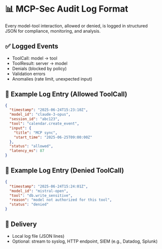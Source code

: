 # 📊 MCP-Sec Audit Log Format

Every model-tool interaction, allowed or denied, is logged in structured JSON for compliance, monitoring, and analysis.

## ✅ Logged Events
- ToolCall: model → tool
- ToolResult: server → model
- Denials (blocked by policy)
- Validation errors
- Anomalies (rate limit, unexpected input)

## 📄 Example Log Entry (Allowed ToolCall)
```json
{
  "timestamp": "2025-06-24T15:23:10Z",
  "model_id": "claude-3-opus",
  "session_id": "abc123",
  "tool": "calendar.create_event",
  "input": {
    "title": "MCP sync",
    "start_time": "2025-06-25T09:00:00Z"
  },
  "status": "allowed",
  "latency_ms": 87
}
```

## 🚫 Example Log Entry (Denied ToolCall)
```json
{
  "timestamp": "2025-06-24T15:24:01Z",
  "model_id": "mistral-open",
  "tool": "db.write_sensitive",
  "reason": "model not authorized for this tool",
  "status": "denied"
}
```

## 🔧 Delivery
- Local log file (JSON lines)
- Optional: stream to syslog, HTTP endpoint, SIEM (e.g., Datadog, Splunk)